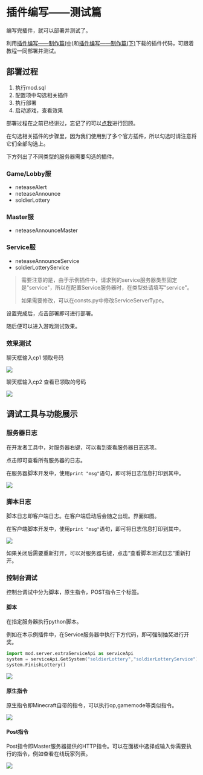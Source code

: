 # 插件编写——测试篇

编写完插件，就可以部署并测试了。

利用[插件编写——制作篇(中)](./5-插件编写——制作篇（中）.html#代码下载)和[插件编写——制作篇(下)](./6-插件编写——制作篇（下）.html#代码下载)下载的插件代码，可跟着教程一同部署并测试。



## 部署过程

1. 执行mod.sql
2. 配置项中勾选相关插件
3. 执行部署
4. 启动游戏，查看效果

部署过程在之前已经讲过，忘记了的可以[点我](../2-初识插件/2-应用插件.html)进行回顾。

在勾选相关插件的步骤里，因为我们使用到了多个官方插件，所以勾选时请注意将它们全部勾选上。

下方列出了不同类型的服务器需要勾选的插件。

### Game/Lobby服

- neteaseAlert
- neteaseAnnounce
- soldierLottery

### Master服

- neteaseAnnounceMaster

### Service服

- neteaseAnnounceService
- soldierLotteryService

> 需要注意的是，由于示例插件中，请求到的service服务器类型固定是"service"，所以在配置Service服务器时，在类型处请填写"service"。
>
> 如果需要修改，可以在consts.py中修改ServiceServerType。

设置完成后，点击部署即可进行部署。

随后便可以进入游戏测试效果。

### 效果测试

聊天框输入cp1 领取号码

![](./images/code-9.png)

聊天框输入cp2 查看已领取的号码

![](./images/code-10.png)

## 调试工具与功能展示

### 服务器日志

在开发者工具中，对服务器右键，可以看到查看服务器日志选项。

点击即可查看所有服务器的日志。

在服务器脚本开发中，使用```print "msg"```语句，即可将日志信息打印到其中。

![](./images/code-11.png)

### 脚本日志

脚本日志即客户端日志。在客户端启动后会随之出现。界面如图。

在客户端脚本开发中，使用```print "msg"```语句，即可将日志信息打印到其中。

![](./images/code-14.png)

如果关闭后需要重新打开，可以对服务器右键，点击“查看脚本测试日志”重新打开。

### 控制台调试

控制台调试中分为脚本，原生指令，POST指令三个标签。

#### 脚本

在指定服务器执行python脚本。

例如在本示例插件中，在Service服务器中执行下方代码，即可强制抽奖进行开奖。

```python
import mod.server.extraServiceApi as serviceApi
system = serviceApi.GetSystem("soldierLottery","soldierLotteryService")
system.FinishLottery()
```

![](./images/code-12.png)

#### 原生指令

原生指令即Minecraft自带的指令，可以执行op,gamemode等类似指令。

![](./images/code-15.png)

#### Post指令

Post指令即Master服务器提供的HTTP指令。可以在面板中选择或输入你需要执行的指令，例如查看在线玩家列表。

![](./images/code-13.png)